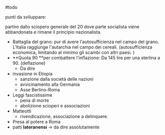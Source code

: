 #todo 

punti da sviluppare:

partire dallo sciopero generale del 20 dove parte socialista viene abbandonata e rimane il principio nazionalista. 


- Battaglia del grano: pur di avere l'autosufficienza nel campo del grano. L'Italia raggiunge l'autarchia nel campo dei cereali. (autosufficienza economica, limitando al minimo gli scambi con altri paesi. )
- **Quota 90 **per combattere l'inflazione: Da 145 lire per una sterlina a 90. (deflazione)
	- Da dire 
- invasione in Etiopia 
	- sanzione dalla società delle nazioni
	- avvicinamento alla Germania
	- Asse Berlino-Roma
- Leggi fascistissime
	- pena di morte
	- abolizione scioperi e associazioni
- Matteotti 
	- rivendicazione, associazione a delinquere. 
- Presa al potere a Roma
- patti **lateranensi** -> da dire assolutamente 

